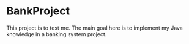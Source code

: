 # BankProject
This project is to test me.
The main goal here is to implement my Java knowledge in a banking system project.
